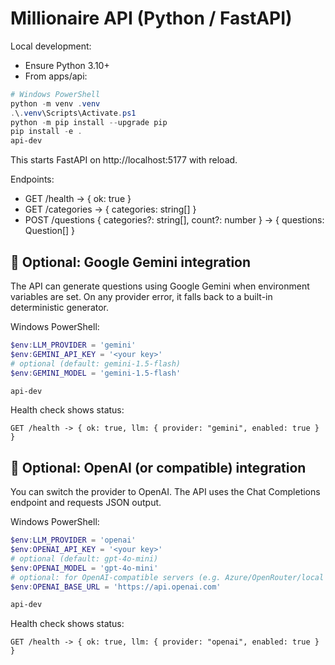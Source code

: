 # Millionaire API (Python / FastAPI)

Local development:

- Ensure Python 3.10+
- From apps/api:

```powershell
# Windows PowerShell
python -m venv .venv
.\.venv\Scripts\Activate.ps1
python -m pip install --upgrade pip
pip install -e .
api-dev
```

This starts FastAPI on http://localhost:5177 with reload.

Endpoints:
- GET /health -> { ok: true }
- GET /categories -> { categories: string[] }
- POST /questions { categories?: string[], count?: number } -> { questions: Question[] }

## 🤖 Optional: Google Gemini integration

The API can generate questions using Google Gemini when environment variables are set. On any provider error, it falls back to a built-in deterministic generator.

Windows PowerShell:

```powershell
$env:LLM_PROVIDER = 'gemini'
$env:GEMINI_API_KEY = '<your key>'
# optional (default: gemini-1.5-flash)
$env:GEMINI_MODEL = 'gemini-1.5-flash'

api-dev
```

Health check shows status:

```
GET /health -> { ok: true, llm: { provider: "gemini", enabled: true } }
```

## 🤖 Optional: OpenAI (or compatible) integration

You can switch the provider to OpenAI. The API uses the Chat Completions endpoint and requests JSON output.

Windows PowerShell:

```powershell
$env:LLM_PROVIDER = 'openai'
$env:OPENAI_API_KEY = '<your key>'
# optional (default: gpt-4o-mini)
$env:OPENAI_MODEL = 'gpt-4o-mini'
# optional: for OpenAI-compatible servers (e.g. Azure/OpenRouter/local server)
$env:OPENAI_BASE_URL = 'https://api.openai.com'

api-dev
```

Health check shows status:

```
GET /health -> { ok: true, llm: { provider: "openai", enabled: true } }
```
